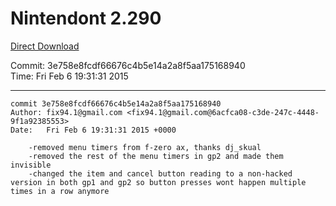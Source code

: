 # Nintendont 2.290
[Direct Download](./Nintendont.zip)

Commit: 3e758e8fcdf66676c4b5e14a2a8f5aa175168940  
Time: Fri Feb 6 19:31:31 2015   

-----

```
commit 3e758e8fcdf66676c4b5e14a2a8f5aa175168940
Author: fix94.1@gmail.com <fix94.1@gmail.com@6acfca08-c3de-247c-4448-9f1a92385553>
Date:   Fri Feb 6 19:31:31 2015 +0000

    -removed menu timers from f-zero ax, thanks dj_skual
    -removed the rest of the menu timers in gp2 and made them invisible
    -changed the item and cancel button reading to a non-hacked version in both gp1 and gp2 so button presses wont happen multiple times in a row anymore
```
